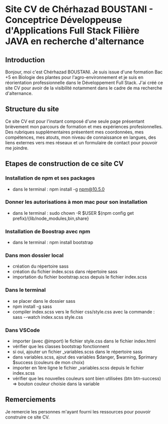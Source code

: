 
# Site CV de Chérhazad BOUSTANI - Conceptrice Développeuse d'Applications Full Stack Filière JAVA en recherche d'alternance

## Introduction 

Bonjour, moi c'est Chérhazad BOUSTANI. Je suis issue d'une formation Bac +5 en Biologie des plantes pour l'agro-environnement et je suis en réorientation professionnelle dans le Développement Full Stack. J'ai créé ce site CV pour avoir de la visibilité notamment dans le cadre de ma recherche d'alternance.

## Structure du site

Ce site CV est pour l'instant composé d'une seule page présentant brièvement mon parcours de formation et mes expériences profesionnelles. Des rubriques supplémentaires présentent mes coordonnées, mes compétences, mes atouts, mon niveau de connaissance en langues, des liens externes vers mes réseaux et un formulaire de contact pour pouvoir me joindre. 

## Etapes de construction de ce site CV

### Installation de npm et ses packages
- dans le terminal : npm install -g npm@10.5.0 

### Donner les autorisations à mon mac pour son installation
- dans le terminal : sudo chown -R $USER $(npm config get prefix)/{lib/node_modules,bin,share}

### Installation de Boostrap avec npm
- dans le terminal : npm install bootstrap

### Dans mon dossier local
- création du répertoire sass
- création du fichier index.scss dans répertoire sass
- importation du fichier bootstrap.scss depuis le fichier index.scss

### Dans le terminal 
- se placer dans le dossier sass
- npm install -g sass
- compiler index.scss vers le fichier css/style.css avec la commande : sass --watch index.scss style.css

### Dans VSCode
- importer (avec @import) le fichier style.css dans le fichier index.html
- vérifier que les classes bootstrap fonctionnent 
- si oui, ajouter un fichier _variables.scss dans le répertoire sass
- dans variables.scss, ajout des variables $danger, $warning, $primary $success (couleurs de mon choix)
- importer en 1ère ligne le fichier _variables.scss depuis le fichier index.scss
- vérifier que les nouvelles couleurs sont bien utilisées (btn btn-success) => bouton couleur choisie dans la variable

## Remerciements 

Je remercie les personnes m'ayant fourni les ressources pour pouvoir construire ce site CV. 

